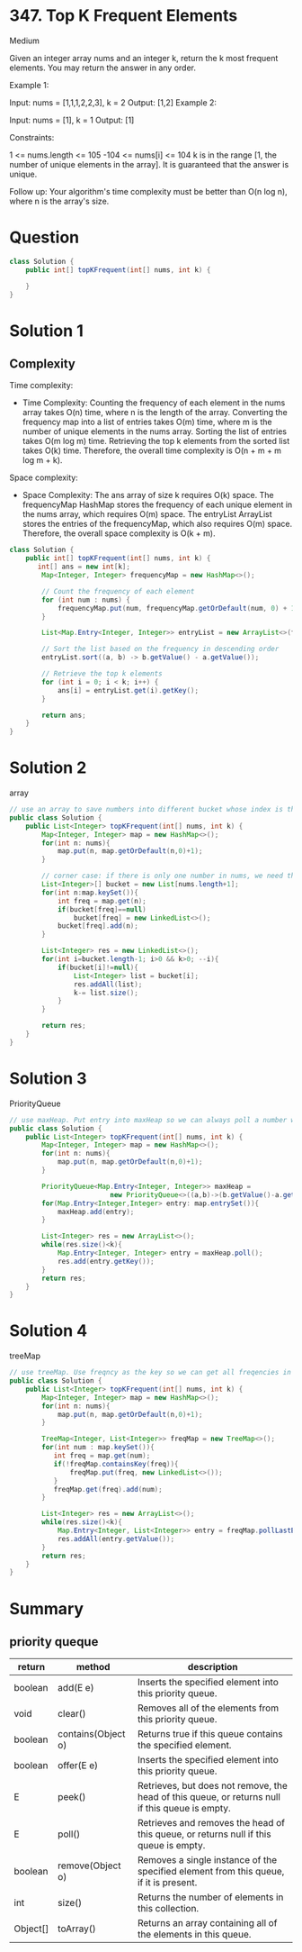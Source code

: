 # 347. Top K Frequent Elements

Medium

Given an integer array nums and an integer k, return the k most frequent elements. You may return the answer in any order.

Example 1:

Input: nums = [1,1,1,2,2,3], k = 2
Output: [1,2]
Example 2:

Input: nums = [1], k = 1
Output: [1]

Constraints:

1 <= nums.length <= 105
-104 <= nums[i] <= 104
k is in the range [1, the number of unique elements in the array].
It is guaranteed that the answer is unique.

Follow up: Your algorithm's time complexity must be better than O(n log n), where n is the array's size.

# Question

```java
class Solution {
    public int[] topKFrequent(int[] nums, int k) {

    }
}
```

# Solution 1

## Complexity

Time complexity:

- Time Complexity:
  Counting the frequency of each element in the nums array takes O(n) time, where n is the length of the array.
  Converting the frequency map into a list of entries takes O(m) time, where m is the number of unique elements in the nums array.
  Sorting the list of entries takes O(m log m) time.
  Retrieving the top k elements from the sorted list takes O(k) time.
  Therefore, the overall time complexity is O(n + m + m log m + k).

Space complexity:

- Space Complexity:
  The ans array of size k requires O(k) space.
  The frequencyMap HashMap stores the frequency of each unique element in the nums array, which requires O(m) space.
  The entryList ArrayList stores the entries of the frequencyMap, which also requires O(m) space.
  Therefore, the overall space complexity is O(k + m).

```java
class Solution {
    public int[] topKFrequent(int[] nums, int k) {
       int[] ans = new int[k];
        Map<Integer, Integer> frequencyMap = new HashMap<>();

        // Count the frequency of each element
        for (int num : nums) {
            frequencyMap.put(num, frequencyMap.getOrDefault(num, 0) + 1);
        }

        List<Map.Entry<Integer, Integer>> entryList = new ArrayList<>(frequencyMap.entrySet());

        // Sort the list based on the frequency in descending order
        entryList.sort((a, b) -> b.getValue() - a.getValue());

        // Retrieve the top k elements
        for (int i = 0; i < k; i++) {
            ans[i] = entryList.get(i).getKey();
        }

        return ans;
    }
}

```

# Solution 2

array

```java
// use an array to save numbers into different bucket whose index is the frequency
public class Solution {
    public List<Integer> topKFrequent(int[] nums, int k) {
        Map<Integer, Integer> map = new HashMap<>();
        for(int n: nums){
            map.put(n, map.getOrDefault(n,0)+1);
        }

        // corner case: if there is only one number in nums, we need the bucket has index 1.
        List<Integer>[] bucket = new List[nums.length+1];
        for(int n:map.keySet()){
            int freq = map.get(n);
            if(bucket[freq]==null)
                bucket[freq] = new LinkedList<>();
            bucket[freq].add(n);
        }

        List<Integer> res = new LinkedList<>();
        for(int i=bucket.length-1; i>0 && k>0; --i){
            if(bucket[i]!=null){
                List<Integer> list = bucket[i];
                res.addAll(list);
                k-= list.size();
            }
        }

        return res;
    }
}

```

# Solution 3

PriorityQueue

```java
// use maxHeap. Put entry into maxHeap so we can always poll a number with largest frequency
public class Solution {
    public List<Integer> topKFrequent(int[] nums, int k) {
        Map<Integer, Integer> map = new HashMap<>();
        for(int n: nums){
            map.put(n, map.getOrDefault(n,0)+1);
        }

        PriorityQueue<Map.Entry<Integer, Integer>> maxHeap =
                         new PriorityQueue<>((a,b)->(b.getValue()-a.getValue()));
        for(Map.Entry<Integer,Integer> entry: map.entrySet()){
            maxHeap.add(entry);
        }

        List<Integer> res = new ArrayList<>();
        while(res.size()<k){
            Map.Entry<Integer, Integer> entry = maxHeap.poll();
            res.add(entry.getKey());
        }
        return res;
    }
}

```

# Solution 4

treeMap

```java
// use treeMap. Use freqncy as the key so we can get all freqencies in order
public class Solution {
    public List<Integer> topKFrequent(int[] nums, int k) {
        Map<Integer, Integer> map = new HashMap<>();
        for(int n: nums){
            map.put(n, map.getOrDefault(n,0)+1);
        }

        TreeMap<Integer, List<Integer>> freqMap = new TreeMap<>();
        for(int num : map.keySet()){
           int freq = map.get(num);
           if(!freqMap.containsKey(freq)){
               freqMap.put(freq, new LinkedList<>());
           }
           freqMap.get(freq).add(num);
        }

        List<Integer> res = new ArrayList<>();
        while(res.size()<k){
            Map.Entry<Integer, List<Integer>> entry = freqMap.pollLastEntry();
            res.addAll(entry.getValue());
        }
        return res;
    }
}

```

# Summary

## priority queque

| return   | method             | description                                                                                     |
| -------- | ------------------ | ----------------------------------------------------------------------------------------------- |
| boolean  | add(E e)           | Inserts the specified element into this priority queue.                                         |
| void     | clear()            | Removes all of the elements from this priority queue.                                           |
| boolean  | contains(Object o) | Returns true if this queue contains the specified element.                                      |
| boolean  | offer(E e)         | Inserts the specified element into this priority queue.                                         |
| E        | peek()             | Retrieves, but does not remove, the head of this queue, or returns null if this queue is empty. |
| E        | poll()             | Retrieves and removes the head of this queue, or returns null if this queue is empty.           |
| boolean  | remove(Object o)   | Removes a single instance of the specified element from this queue, if it is present.           |
| int      | size()             | Returns the number of elements in this collection.                                              |
| Object[] | toArray()          | Returns an array containing all of the elements in this queue.                                  |
